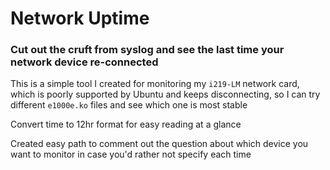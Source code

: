 # Network Uptime

### Cut out the cruft from syslog and see the last time your network device re-connected

This is a simple tool I created for monitoring my `i219-LM` network card, which is poorly supported by Ubuntu and keeps disconnecting, so I can try different `e1000e.ko` files and see which one is most stable

Convert time to 12hr format for easy reading at a glance

Created easy path to comment out the question about which device you want to monitor in case you'd rather not specify each time
